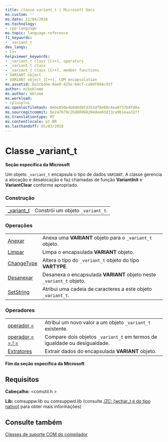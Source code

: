 ```yaml
---
title: classe variant_t | Microsoft Docs
ms.custom: ''
ms.date: 11/04/2016
ms.technology:
- cpp-language
ms.topic: language-reference
f1_keywords:
- _variant_t
dev_langs:
- C++
helpviewer_keywords:
- _variant_t class [C++], operators
- _variant_t class
- _variant_t class [C++], member functions
- VARIANT object
- VARIANT object [C++], COM encapsulation
ms.assetid: 6a3cbd4e-0ae8-425e-b4cf-ca0df894c93f
author: mikeblome
ms.author: mblome
ms.workload:
- cplusplus
ms.openlocfilehash: 0ebe850e4b0d0d9fd352df0e60c4ea0737b9fd8a
ms.sourcegitcommit: be2a7679c2bd80968204dee03d13ca961eaa31ff
ms.translationtype: MT
ms.contentlocale: pt-BR
ms.lasthandoff: 05/03/2018
---
```

# <a name="variantt-class"></a>Classe _variant_t
**Seção específica da Microsoft**  
  
 Um objeto `_variant_t` encapsula o tipo de dados `VARIANT`. A classe gerencia a alocação e desalocação e faz chamadas de função **VariantInit** e **VariantClear** conforme apropriado.  
  
### <a name="construction"></a>Construção  
  
|||  
|-|-|  
|[_variant_t](../cpp/variant-t-variant-t.md)|Constrói um objeto `_variant_t`.|  
  
### <a name="operations"></a>Operações  
  
|||  
|-|-|  
|[Anexar](../cpp/variant-t-attach.md)|Anexa uma **VARIANT** objeto para o `_variant_t` objeto.|  
|[Limpar](../cpp/variant-t-clear.md)|Limpa o encapsulada **VARIANT** objeto.|  
|[ChangeType](../cpp/variant-t-changetype.md)|Altera o tipo do `_variant_t` objeto do tipo **VARTYPE**.|  
|[Desanexar](../cpp/variant-t-detach.md)|Desanexa o encapsulada **VARIANT** objeto neste `_variant_t` objeto.|  
|[SetString](../cpp/variant-t-setstring.md)|Atribui uma cadeia de caracteres a este objeto `_variant_t`.|  
  
### <a name="operators"></a>Operadores  
  
|||  
|-|-|  
|[operador =](../cpp/variant-t-operator-equal.md)|Atribui um novo valor a um objeto `_variant_t` existente.|  
|[operador = =,! =](../cpp/variant-t-relational-operators.md)|Compare dois objetos `_variant_t` em termos de igualdade ou desigualdade.|  
|[Extratores](../cpp/variant-t-extractors.md)|Extrair dados do encapsulada **VARIANT** objeto.|  
  
**Fim da seção específica da Microsoft**  
  
## <a name="requirements"></a>Requisitos  
 **Cabeçalho:** \<comutil.h >  
  
 **Lib:** comsuppw.lib ou comsuppwd.lib (consulte [/ZC: (wchar_t é do tipo nativo)](../build/reference/zc-wchar-t-wchar-t-is-native-type.md) para obter mais informações)  
  
## <a name="see-also"></a>Consulte também  
 [Classes de suporte COM do compilador](../cpp/compiler-com-support-classes.md)
